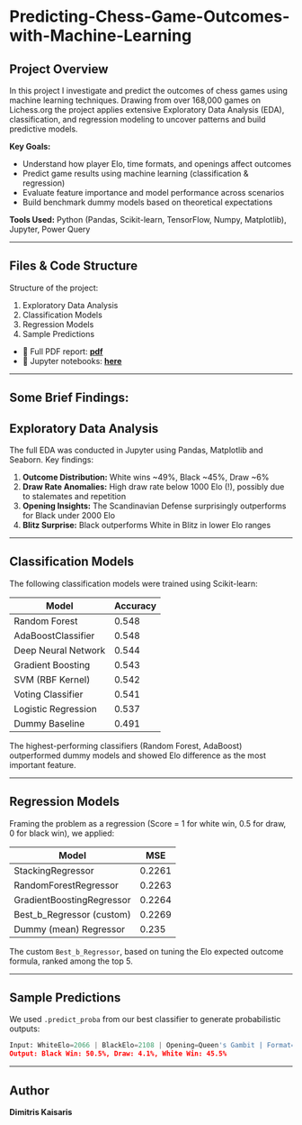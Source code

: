 # Predicting-Chess-Game-Outcomes-with-Machine-Learning 

## Project Overview  
In this project I investigate and predict the outcomes of chess games using machine learning techniques. Drawing from over 168,000 games on Lichess.org  the project applies extensive Exploratory Data Analysis (EDA), classification, and regression modeling to uncover patterns and build predictive models.

**Key Goals:**  
- Understand how player Elo, time formats, and openings affect outcomes  
- Predict game results using machine learning (classification & regression)  
- Evaluate feature importance and model performance across scenarios  
- Build benchmark dummy models based on theoretical expectations  

**Tools Used:** Python (Pandas, Scikit-learn, TensorFlow, Numpy, Matplotlib), Jupyter, Power Query

---

## Files & Code Structure  
Structure of the project: 
1. Exploratory Data Analysis   
2. Classification Models 
3. Regression Models
4. Sample Predictions

- 📄 Full PDF report: **[pdf](https://github.com/DimKaisaris/Predicting-Chess-Game-Outcomes-with-Machine-Learning/blob/main/images/Final_05.05.2025.pdf)**   
- 📁 Jupyter notebooks: **[here](https://github.com/DimKaisaris/Predicting-Chess-Game-Outcomes-with-Machine-Learning/tree/main/python%20code)**  
  
---

## Some Brief Findings:

## Exploratory Data Analysis  
The full EDA was conducted in Jupyter using Pandas, Matplotlib and Seaborn. Key findings:

1. **Outcome Distribution:** White wins ~49%, Black ~45%, Draw ~6%  
2. **Draw Rate Anomalies:** High draw rate below 1000 Elo (!), possibly due to stalemates and repetition  
3. **Opening Insights:** The Scandinavian Defense surprisingly outperforms for Black under 2000 Elo  
4. **Blitz Surprise:** Black outperforms White in Blitz in lower Elo ranges 
   
---

## Classification Models  
The following classification models were trained using Scikit-learn:

| Model                  | Accuracy |
|------------------------|----------|
| Random Forest          | 0.548    |
| AdaBoostClassifier     | 0.548    |
| Deep Neural Network    | 0.544    |
| Gradient Boosting      | 0.543    |
| SVM (RBF Kernel)       | 0.542    |
| Voting Classifier      | 0.541    |
| Logistic Regression    | 0.537    |
| Dummy Baseline         | 0.491    |

The highest-performing classifiers (Random Forest, AdaBoost) outperformed dummy models and showed Elo difference as the most important feature.

---

## Regression Models  
Framing the problem as a regression (Score = 1 for white win, 0.5 for draw, 0 for black win), we applied:

| Model                     | MSE     |
|---------------------------|---------|
| StackingRegressor         | 0.2261  |
| RandomForestRegressor     | 0.2263  |
| GradientBoostingRegressor | 0.2264  |
| Best_b_Regressor (custom) | 0.2269  |
| Dummy (mean) Regressor    | 0.235   |

The custom `Best_b_Regressor`, based on tuning the Elo expected outcome formula, ranked among the top 5.

---

## Sample Predictions  
We used `.predict_proba` from our best classifier to generate probabilistic outputs:

```python
Input: WhiteElo=2066 | BlackElo=2108 | Opening=Queen's Gambit | Format=Bullet
Output: Black Win: 50.5%, Draw: 4.1%, White Win: 45.5%
```

---


## Author  
**Dimitris Kaisaris**    

